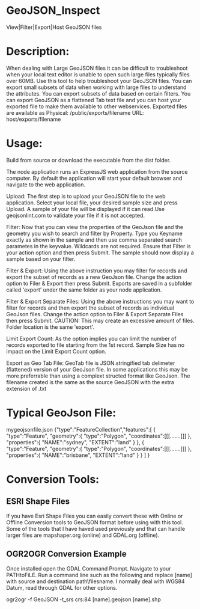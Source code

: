 # GeoJSON_Inspect
View|Filter|Export|Host GeoJSON files

# Description:
When dealing with Large GeoJSON files it can be difficult to troubleshoot when your local text editor is unable to open such large files typically files over 60MB. Use this tool to help troubleshoot your GeoJSON files. You can export small subsets of data when working with large files to understand the attributes. You can export subsets of data based on certain filters.
You can export GeoJSON as a flattened Tab text file and you can host your exported file to make them available to other webservices.
Exported files are available as Physical: /public/exports/filename URL: host/exports/filename 

# Usage:

Build from source or download the executable from the dist folder.

The node application runs an ExpressJS web application from the source computer. By default the application will start your default browser and navigate to the web application.

Upload: The first step is to upload your GeoJSON file to the web application. Select your local file, your desired sample size and press Upload. A sample of your file will be displayed if it can read.Use geojsonlint.com to validate your file if it is not accepted.

Filter: Now that you can view the properties of the GeoJson file and the geometry you wish to search and filter by Property. Type you Keyname exactly as shown in the sample and then use comma separated search parametes in the keyvalue. Wildcards are not required. Ensure that Filter is your action option and then press Submit. The sample should now display a sample based on your filter.

Filter & Export: Using the above instruction you may filter for records and export the subset of records as a new GeoJson file. Change the action option to Filer & Export then press Submit. Exports are saved in a subfolder called 'export' under the same folder as your node application.

Filter & Export Separate Files: Using the above instructions you may want to filter for records and then export the subset of records as individual GeoJson files. Change the action option to Filer & Export Separate Files then press Submit. CAUTION: This may create an excessive amount of files. Folder location is the same 'export'.

Limit Export Count: As the option implies you can limit the number of records exported to file starting from the 1st record. Sample Size has no impact on the Limit Export Count option.

Export as Geo Tab File: GeoTab file is JSON.stringified tab delimeter (flattened) version of your GeoJson file. In some applications this may be more preferrable than using a complext structed format like GeoJson. The filename created is the same as the source GeoJSON with the extra extension of .txt



# Typical GeoJson File:

mygeojsonfile.json
{"type":"FeatureCollection","features":[
    {   
        "type":"Feature",
        "geometry":{
            "type":"Polygon",
            "coordinates":[[[.......]]]
        },
        "properties":{
            "NAME":"sydney",
            "EXTENT":"land"
        }
    },
    {   
        "type":"Feature",
        "geometry":{
            "type":"Polygon",
            "coordinates":[[[.......]]]
        },
        "properties":{
            "NAME":"brisbane",
            "EXTENT":"land"
        }
    }
  ]
}

# Conversion Tools:

## ESRI Shape Files
If you have Esri Shape Files you can easily convert these with Online or Offline Conversion tools to GeoJSON format before using with this tool. Some of the tools that I have haved used previously and that can handle larger files are mapshaper.org (online) and GDAL.org (offline).

## OGR2OGR Conversion Example
Once installed open the GDAL Command Prompt. Navigate to your PATHtoFiLE. Run a command line such as the following and replace [name] with source and destination path\filesname. I normally deal with WGS84 Datum, read through GDAL for other options.

ogr2ogr -f GeoJSON -t_srs crs:84 [name].geojson [name].shp

